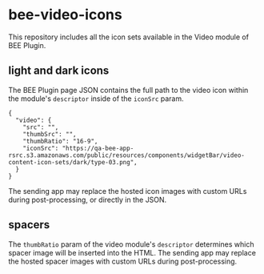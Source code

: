 
# bee-video-icons

This repository includes all the icon sets available in the Video module of BEE Plugin.

  

## light and dark icons

The BEE Plugin page JSON contains the full path to the video icon within the module's `descriptor` inside of the `iconSrc` param.

    {
      "video": {
        "src": "",
        "thumbSrc": "",
        "thumbRatio": "16-9",
        "iconSrc": "https://qa-bee-app-rsrc.s3.amazonaws.com/public/resources/components/widgetBar/video-content-icon-sets/dark/type-03.png",
      }
    }
      
    
The sending app may replace the hosted icon images with custom URLs during post-processing, or directly in the JSON. 

## spacers

The `thumbRatio` param of the video module's `descriptor` determines which spacer image will be inserted into the HTML. The sending app may replace the hosted spacer images with custom URLs during post-processing.
